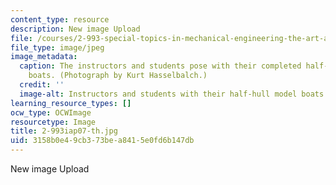 ```yaml
---
content_type: resource
description: New image Upload
file: /courses/2-993-special-topics-in-mechanical-engineering-the-art-and-science-of-boat-design-january-iap-2007/3158b0e49cb373bea8415e0fd6b147db_2-993iap07-th.jpg
file_type: image/jpeg
image_metadata:
  caption: The instructors and students pose with their completed half-hull model
    boats. (Photograph by Kurt Hasselbalch.)
  credit: ''
  image-alt: Instructors and students with their half-hull model boats.
learning_resource_types: []
ocw_type: OCWImage
resourcetype: Image
title: 2-993iap07-th.jpg
uid: 3158b0e4-9cb3-73be-a841-5e0fd6b147db
---
```

New image Upload